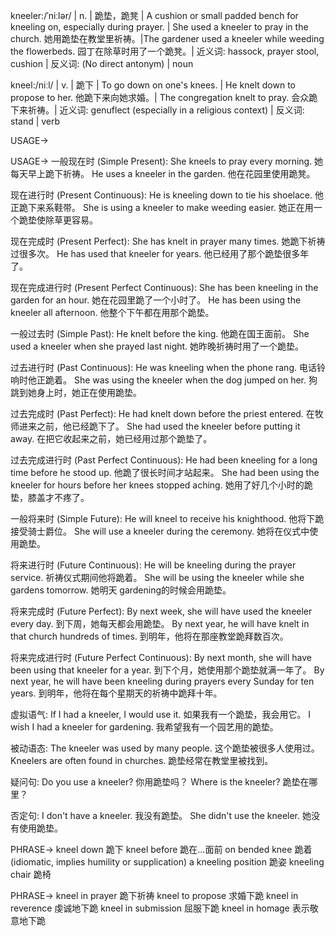 kneeler:/ˈniːlər/ | n. | 跪垫，跪凳 | A cushion or small padded bench for kneeling on, especially during prayer. | She used a kneeler to pray in the church. 她用跪垫在教堂里祈祷。|The gardener used a kneeler while weeding the flowerbeds. 园丁在除草时用了一个跪凳。| 近义词: hassock, prayer stool, cushion | 反义词:  (No direct antonym) | noun

kneel:/niːl/ | v. | 跪下 | To go down on one's knees. | He knelt down to propose to her. 他跪下来向她求婚。| The congregation knelt to pray.  会众跪下来祈祷。| 近义词: genuflect (especially in a religious context) | 反义词: stand | verb


USAGE->

USAGE->
一般现在时 (Simple Present):
She kneels to pray every morning. 她每天早上跪下祈祷。
He uses a kneeler in the garden. 他在花园里使用跪凳。


现在进行时 (Present Continuous):
He is kneeling down to tie his shoelace. 他正跪下来系鞋带。
She is using a kneeler to make weeding easier. 她正在用一个跪垫使除草更容易。


现在完成时 (Present Perfect):
She has knelt in prayer many times. 她跪下祈祷过很多次。
He has used that kneeler for years. 他已经用了那个跪垫很多年了。


现在完成进行时 (Present Perfect Continuous):
She has been kneeling in the garden for an hour. 她在花园里跪了一个小时了。
He has been using the kneeler all afternoon. 他整个下午都在用那个跪垫。


一般过去时 (Simple Past):
He knelt before the king. 他跪在国王面前。
She used a kneeler when she prayed last night. 她昨晚祈祷时用了一个跪垫。


过去进行时 (Past Continuous):
He was kneeling when the phone rang. 电话铃响时他正跪着。
She was using the kneeler when the dog jumped on her. 狗跳到她身上时，她正在使用跪垫。


过去完成时 (Past Perfect):
He had knelt down before the priest entered. 在牧师进来之前，他已经跪下了。
She had used the kneeler before putting it away. 在把它收起来之前，她已经用过那个跪垫了。


过去完成进行时 (Past Perfect Continuous):
He had been kneeling for a long time before he stood up. 他跪了很长时间才站起来。
She had been using the kneeler for hours before her knees stopped aching. 她用了好几个小时的跪垫，膝盖才不疼了。


一般将来时 (Simple Future):
He will kneel to receive his knighthood. 他将下跪接受骑士爵位。
She will use a kneeler during the ceremony. 她将在仪式中使用跪垫。


将来进行时 (Future Continuous):
He will be kneeling during the prayer service. 祈祷仪式期间他将跪着。
She will be using the kneeler while she gardens tomorrow. 她明天 gardening的时候会用跪垫。


将来完成时 (Future Perfect):
By next week, she will have used the kneeler every day. 到下周，她每天都会用跪垫。
By next year, he will have knelt in that church hundreds of times. 到明年，他将在那座教堂跪拜数百次。


将来完成进行时 (Future Perfect Continuous):
By next month, she will have been using that kneeler for a year. 到下个月，她使用那个跪垫就满一年了。
By next year, he will have been kneeling during prayers every Sunday for ten years. 到明年，他将在每个星期天的祈祷中跪拜十年。


虚拟语气:
If I had a kneeler, I would use it. 如果我有一个跪垫，我会用它。
I wish I had a kneeler for gardening. 我希望我有一个园艺用的跪垫。


被动语态:
The kneeler was used by many people. 这个跪垫被很多人使用过。
Kneelers are often found in churches.  跪垫经常在教堂里被找到。


疑问句:
Do you use a kneeler? 你用跪垫吗？
Where is the kneeler? 跪垫在哪里？


否定句:
I don't have a kneeler. 我没有跪垫。
She didn't use the kneeler. 她没有使用跪垫。


PHRASE->
kneel down 跪下
kneel before  跪在...面前
on bended knee 跪着 (idiomatic, implies humility or supplication)
a kneeling position 跪姿
kneeling chair 跪椅

PHRASE->
kneel in prayer 跪下祈祷
kneel to propose 求婚下跪
kneel in reverence 虔诚地下跪
kneel in submission 屈服下跪
kneel in homage  表示敬意地下跪

